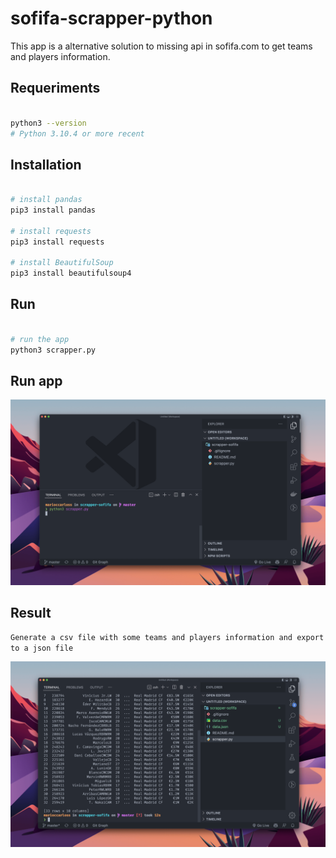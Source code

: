 # sofifa-scrapper-python

This app is a alternative solution to missing api in sofifa.com to get teams and players information.

## Requeriments

```bash

python3 --version
# Python 3.10.4 or more recent
```

## Installation

```bash

# install pandas
pip3 install pandas

# install requests
pip3 install requests

# install BeautifulSoup
pip3 install beautifulsoup4
```
## Run
```bash

# run the app
python3 scrapper.py
```

## Run app

![sofifa scrapper python](./media/run.png)

## Result

`Generate a csv file with some teams and players information and export to a json file`

![sofifa scrapper python result](./media/result.png)